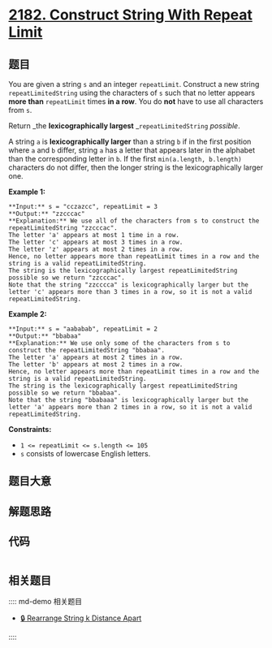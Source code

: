 # [2182. Construct String With Repeat Limit](https://leetcode.com/problems/construct-string-with-repeat-limit)

## 题目

You are given a string `s` and an integer `repeatLimit`. Construct a new
string `repeatLimitedString` using the characters of `s` such that no letter
appears **more than** `repeatLimit` times **in a row**. You do **not** have to
use all characters from `s`.

Return _the **lexicographically largest** _`repeatLimitedString` _possible_.

A string `a` is **lexicographically larger** than a string `b` if in the first
position where `a` and `b` differ, string `a` has a letter that appears later
in the alphabet than the corresponding letter in `b`. If the first
`min(a.length, b.length)` characters do not differ, then the longer string is
the lexicographically larger one.



**Example 1:**

    
    
    **Input:** s = "cczazcc", repeatLimit = 3
    **Output:** "zzcccac"
    **Explanation:** We use all of the characters from s to construct the repeatLimitedString "zzcccac".
    The letter 'a' appears at most 1 time in a row.
    The letter 'c' appears at most 3 times in a row.
    The letter 'z' appears at most 2 times in a row.
    Hence, no letter appears more than repeatLimit times in a row and the string is a valid repeatLimitedString.
    The string is the lexicographically largest repeatLimitedString possible so we return "zzcccac".
    Note that the string "zzcccca" is lexicographically larger but the letter 'c' appears more than 3 times in a row, so it is not a valid repeatLimitedString.
    

**Example 2:**

    
    
    **Input:** s = "aababab", repeatLimit = 2
    **Output:** "bbabaa"
    **Explanation:** We use only some of the characters from s to construct the repeatLimitedString "bbabaa". 
    The letter 'a' appears at most 2 times in a row.
    The letter 'b' appears at most 2 times in a row.
    Hence, no letter appears more than repeatLimit times in a row and the string is a valid repeatLimitedString.
    The string is the lexicographically largest repeatLimitedString possible so we return "bbabaa".
    Note that the string "bbabaaa" is lexicographically larger but the letter 'a' appears more than 2 times in a row, so it is not a valid repeatLimitedString.
    



**Constraints:**

  * `1 <= repeatLimit <= s.length <= 105`
  * `s` consists of lowercase English letters.


## 题目大意

## 解题思路

## 代码

```javascript

```

## 相关题目

:::: md-demo 相关题目
- [🔒 Rearrange String k Distance Apart](https://leetcode.com/problems/rearrange-string-k-distance-apart)

::::
